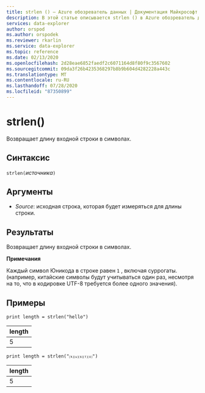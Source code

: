 ```yaml
---
title: strlen () — Azure обозреватель данных | Документация Майкрософт
description: В этой статье описывается strlen () в Azure обозреватель данных.
services: data-explorer
author: orspod
ms.author: orspodek
ms.reviewer: rkarlin
ms.service: data-explorer
ms.topic: reference
ms.date: 02/13/2020
ms.openlocfilehash: 2d28eae6852faedf2c6071164d8f80f9c3567602
ms.sourcegitcommit: 09da3f26b4235368297b8b9b604d4282228a443c
ms.translationtype: MT
ms.contentlocale: ru-RU
ms.lasthandoff: 07/28/2020
ms.locfileid: "87350899"
---
```

# <a name="strlen"></a>strlen()

Возвращает длину входной строки в символах.

## <a name="syntax"></a>Синтаксис

`strlen(`*источника*`)`

## <a name="arguments"></a>Аргументы

* *Source*: исходная строка, которая будет измеряться для длины строки.

## <a name="returns"></a>Результаты

Возвращает длину входной строки в символах.

**Примечания**

Каждый символ Юникода в строке равен `1` , включая суррогаты.
(например, китайские символы будут учитываться один раз, несмотря на то, что в кодировке UTF-8 требуется более одного значения).


## <a name="examples"></a>Примеры

```kusto
print length = strlen("hello")
```

|length|
|---|
|5|

```kusto
print length = strlen("⒦⒰⒮⒯⒪")
```

|length|
|---|
|5|